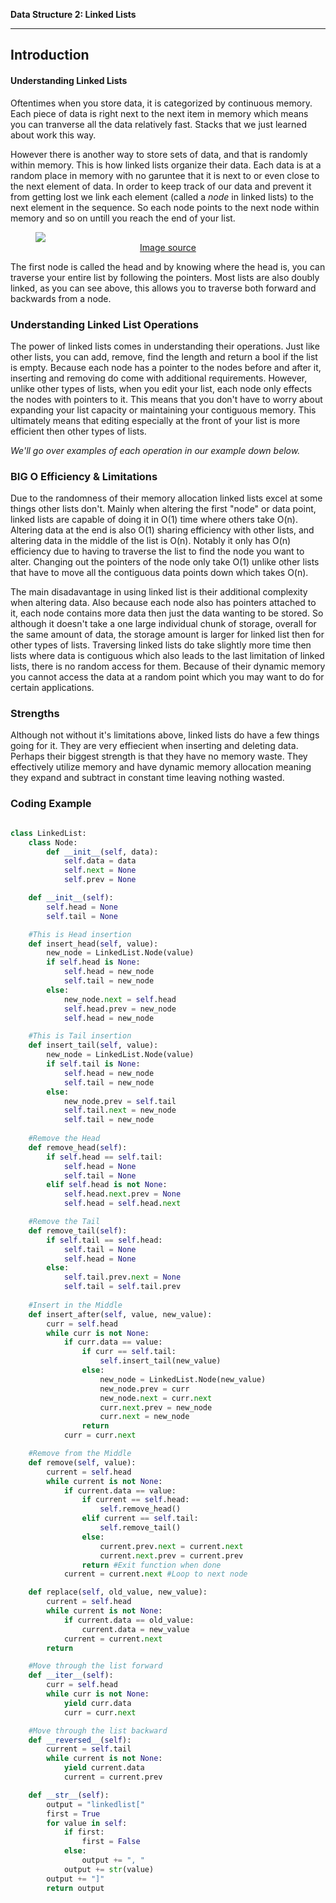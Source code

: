 **Data Structure 2: Linked Lists**


---

## **Introduction**
#### Understanding Linked Lists

Oftentimes when you store data, it is categorized by continuous memory. Each piece of data is right next to the next item in memory which means you can tranverse all the data relatively fast. Stacks that we just learned about work this way. 

However there is another way to store sets of data, and that is randomly within memory. This is how linked lists organize their data. Each data is at a random place in memory with no garuntee that it is next to or even close to the next element of data. In order to keep track of our data and prevent it from getting lost we link each element (called a *node* in linked lists) to the next element in the sequence. So each node points to the next node within memory and so on untill you reach the end of your list.

<!-- Linked List image -->
<figure>
<img src="https://i2.wp.com/algorithms.tutorialhorizon.com/files/2016/03/Doubly-Linked-List.png">
<figcaption align= "center"> <a href=https://algorithms.tutorialhorizon.com/doubly-linked-list-complete-implementation>Image source</a></figcaption>
</figure>


 The first node is called the head and by knowing where the head is, you can traverse your entire list by following the pointers. Most lists are also doubly linked, as you can see above, this allows you to traverse both forward and backwards from a node.

### Understanding Linked List Operations

The power of linked lists comes in understanding their operations. Just like other lists, you can add, remove, find the length and return a bool if the list is empty.
Because each node has a pointer to the nodes before and after it, inserting and removing do come with additional requirements. However, unlike other types of lists, when you edit your list, each node only effects the nodes with pointers to it. This means that you don't have to worry about expanding your list capacity or maintaining your contiguous memory. This ultimately means that editing especially at the front of your list is more efficient then other types of lists.

*We'll go over examples of each operation in our example down below.*

### BIG O Efficiency & Limitations

Due to the randomness of their memory allocation linked lists excel at some things other lists don't. Mainly when altering the first "node" or data point, linked lists are capable of doing it in O(1) time where others take O(n). Altering data at the end is also O(1) sharing efficiency with other lists, and altering data in the middle of the list is O(n). Notably it only has O(n) efficiency due to having to traverse the list to find the node you want to alter. Changing out the pointers of the node only take O(1) unlike other lists that have to move all the contiguous data points down which takes O(n).

The main disadavantage in using linked list is their additional complexity when altering data. Also because each node also has pointers attached to it, each node contains more data then just the data wanting to be stored. So although it doesn't take a one large individual chunk of storage, overall for the same amount of data, the storage amount is larger for linked list then for other types of lists. Traversing linked lists do take slightly more time then lists where data is contiguous which also leads to the last limitation of linked lists, there is no random access for them. Because of their dynamic memory you cannot access the data at a random point which you may want to do for certain applications.

### Strengths

Although not without it's limitations above, linked lists do have a few things going for it. They are very effiecient when inserting and deleting data. Perhaps their biggest strength is that they have no memory waste. They effectively utilize memory and have dynamic memory allocation meaning they expand and subtract in constant time leaving nothing wasted.

### Coding Example

``` python

class LinkedList:
    class Node:
        def __init__(self, data):
            self.data = data
            self.next = None
            self.prev = None

    def __init__(self):
        self.head = None
        self.tail = None

    #This is Head insertion
    def insert_head(self, value):
        new_node = LinkedList.Node(value)  
        if self.head is None:
            self.head = new_node
            self.tail = new_node
        else:
            new_node.next = self.head 
            self.head.prev = new_node 
            self.head = new_node      

    #This is Tail insertion
    def insert_tail(self, value):
        new_node = LinkedList.Node(value)
        if self.tail is None:
            self.head = new_node
            self.tail = new_node
        else:
            new_node.prev = self.tail
            self.tail.next = new_node
            self.tail = new_node
    
    #Remove the Head
    def remove_head(self):
        if self.head == self.tail:
            self.head = None
            self.tail = None
        elif self.head is not None:
            self.head.next.prev = None 
            self.head = self.head.next

    #Remove the Tail
    def remove_tail(self):
        if self.tail == self.head:
            self.tail = None
            self.head = None
        else:
            self.tail.prev.next = None
            self.tail = self.tail.prev
            
    #Insert in the Middle
    def insert_after(self, value, new_value):
        curr = self.head
        while curr is not None:
            if curr.data == value:
                if curr == self.tail:
                    self.insert_tail(new_value)
                else:
                    new_node = LinkedList.Node(new_value)
                    new_node.prev = curr      
                    new_node.next = curr.next  
                    curr.next.prev = new_node 
                    curr.next = new_node       
                return 
            curr = curr.next 

    #Remove from the Middle
    def remove(self, value):
        current = self.head
        while current is not None:
            if current.data == value:
                if current == self.head:
                    self.remove_head()
                elif current == self.tail:
                    self.remove_tail()
                else:
                    current.prev.next = current.next
                    current.next.prev = current.prev
                return #Exit function when done
            current = current.next #Loop to next node

    def replace(self, old_value, new_value):
        current = self.head
        while current is not None:
            if current.data == old_value:
                current.data = new_value
            current = current.next
        return

    #Move through the list forward
    def __iter__(self):
        curr = self.head 
        while curr is not None:
            yield curr.data 
            curr = curr.next 

    #Move through the list backward
    def __reversed__(self):
        current = self.tail
        while current is not None:
            yield current.data
            current = current.prev

    def __str__(self):
        output = "linkedlist["
        first = True
        for value in self:
            if first:
                first = False
            else:
                output += ", "
            output += str(value)
        output += "]"
        return output
```
